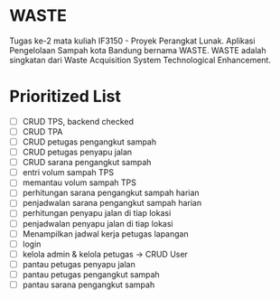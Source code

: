 # WASTE
Tugas ke-2 mata kuliah IF3150 - Proyek Perangkat Lunak.
Aplikasi Pengelolaan Sampah kota Bandung bernama WASTE.
WASTE adalah singkatan dari Waste Acquisition System Technological Enhancement.

# Prioritized List
- [ ] CRUD TPS, backend checked
- [ ] CRUD TPA
- [ ] CRUD petugas pengangkut sampah
- [ ] CRUD petugas penyapu jalan
- [ ] CRUD sarana pengangkut sampah
- [ ] entri volum sampah TPS
- [ ] memantau volum sampah TPS
- [ ] perhitungan sarana pengangkut sampah harian
- [ ] penjadwalan sarana pengangkut sampah harian
- [ ] perhitungan penyapu jalan di tiap lokasi
- [ ] penjadwalan penyapu jalan di tiap lokasi
- [ ] Menampilkan jadwal kerja petugas lapangan
- [ ] login
- [ ] kelola admin & kelola petugas -> CRUD User
- [ ] pantau petugas penyapu jalan
- [ ] pantau petugas pengangkut sampah
- [ ] pantau sarana pengangkut sampah
